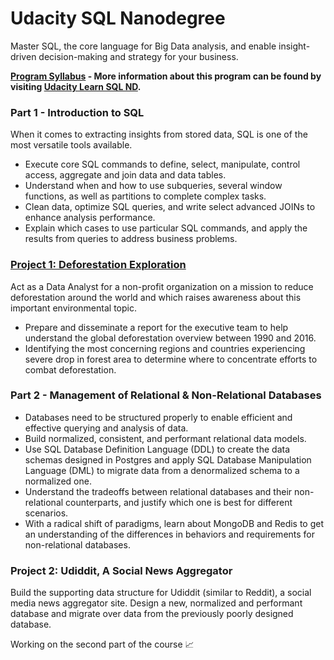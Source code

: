 # Udacity SQL Nanodegree 
Master SQL, the core language for Big Data analysis, and enable insight-driven decision-making and strategy for your business.

**[Program Syllabus](https://github.com/phphoebe/udacity-sql-nd-projects/blob/master/SQL%2BNanodegree%2BProgram%2BSyllabus.pdf) - More information about this program can be found by visiting [Udacity Learn SQL ND](https://www.udacity.com/course/learn-sql--nd072).**

### Part 1 - Introduction to SQL

When it comes to extracting insights from stored data, SQL is one of the most versatile tools available. 
* Execute core SQL commands to define, select, manipulate, control access, aggregate and join data and data tables. 
* Understand when and how to use subqueries, several window functions, as well as partitions to complete complex tasks. 
* Clean data, optimize SQL queries, and write select advanced JOINs to enhance analysis performance. 
* Explain which cases to use particular SQL commands, and apply the results from queries to address business problems.

### [Project 1: Deforestation Exploration](https://github.com/phphoebe/udacity-sql-nd-projects/tree/master/Project%201-Deforestation%20Exploration)

Act as a Data Analyst for a non-profit organization on a mission to reduce deforestation around the world and which raises awareness about this important environmental topic.
* Prepare and disseminate a report for the executive team to help understand the global deforestation overview between 1990 and 2016. 
* Identifying the most concerning regions and countries experiencing severe drop in forest area to determine where to concentrate efforts to combat deforestation.


### Part 2 - Management of Relational & Non-Relational Databases

* Databases need to be structured properly to enable efficient and effective querying and analysis of data. 
* Build normalized, consistent, and performant relational data models. 
* Use SQL Database Definition Language (DDL) to create the data schemas designed in Postgres and apply SQL Database Manipulation Language (DML) to migrate data from a denormalized schema to a normalized one. 
* Understand the tradeoffs between relational databases and their non-relational counterparts, and justify which one is best for different scenarios. 
* With a radical shift of paradigms, learn about MongoDB and Redis to get an understanding of the differences in behaviors and requirements for non-relational databases.


### Project 2: Udiddit, A Social News Aggregator

Build the supporting data structure for Udiddit (similar to Reddit), a social media news aggregator site. Design a new, normalized and performant database and migrate over data from the previously poorly designed database.

Working on the second part of the course :chart_with_upwards_trend:
